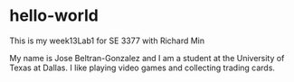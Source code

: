 # hello-world
This is my week13Lab1 for SE 3377 with Richard Min

My name is Jose Beltran-Gonzalez and I am a student at the University of Texas at Dallas.
I like playing video games and collecting trading cards.
